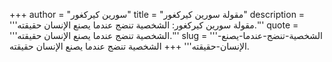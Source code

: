 +++
author = "سورين كيركغور"
title = "مقولة سورين كيركغور"
description = '''مقولة سورين كيركغور: الشخصية تنضج عندما يصنع الإنسان حقيقته.'''
quote = '''الشخصية تنضج عندما يصنع الإنسان حقيقته.'''
slug = '''الشخصية-تنضج-عندما-يصنع-الإنسان-حقيقته'''
+++
الشخصية تنضج عندما يصنع الإنسان حقيقته.
